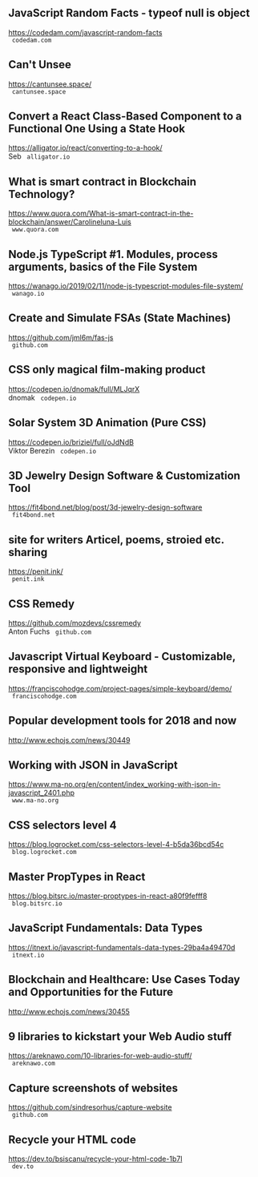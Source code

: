 ## JavaScript Random Facts - typeof null is object  
https://codedam.com/javascript-random-facts  
 ` codedam.com`
  

## Can't Unsee  
https://cantunsee.space/  
 ` cantunsee.space`
  

## Convert a React Class-Based Component to a Functional One Using a State Hook  
https://alligator.io/react/converting-to-a-hook/  
Seb ` alligator.io`
  

## What is smart contract in Blockchain Technology?  
https://www.quora.com/What-is-smart-contract-in-the-blockchain/answer/Carolineluna-Luis  
 ` www.quora.com`
  

## Node.js TypeScript #1. Modules, process arguments, basics of the File System  
https://wanago.io/2019/02/11/node-js-typescript-modules-file-system/  
 ` wanago.io`
  

## Create and Simulate FSAs (State Machines)  
https://github.com/jml6m/fas-js  
 ` github.com`
  

## CSS only magical film-making product  
https://codepen.io/dnomak/full/MLJqrX  
dnomak ` codepen.io`
  

## Solar System 3D Animation (Pure CSS)  
https://codepen.io/briziel/full/oJdNdB  
Viktor Berezin ` codepen.io`
  

## 3D Jewelry Design Software & Customization Tool  
https://fit4bond.net/blog/post/3d-jewelry-design-software  
 ` fit4bond.net`
  

## site for writers Articel, poems, stroied etc. sharing  
https://penit.ink/  
 ` penit.ink`
  

## CSS Remedy  
https://github.com/mozdevs/cssremedy  
Anton Fuchs ` github.com`
  

## Javascript Virtual Keyboard - Customizable, responsive and lightweight  
https://franciscohodge.com/project-pages/simple-keyboard/demo/  
 ` franciscohodge.com`
  

## Popular development tools for 2018 and now  
http://www.echojs.com/news/30449  
 
  

## Working with JSON in JavaScript  
https://www.ma-no.org/en/content/index_working-with-json-in-javascript_2401.php  
 ` www.ma-no.org`
  

## CSS selectors level 4  
https://blog.logrocket.com/css-selectors-level-4-b5da36bcd54c  
 ` blog.logrocket.com`
  

## Master PropTypes in React  
https://blog.bitsrc.io/master-proptypes-in-react-a80f9fefff8  
 ` blog.bitsrc.io`
  

## JavaScript Fundamentals: Data Types  
https://itnext.io/javascript-fundamentals-data-types-29ba4a49470d  
 ` itnext.io`
  

## Blockchain and Healthcare: Use Cases Today and Opportunities for the Future  
http://www.echojs.com/news/30455  
 
  

## 9 libraries to kickstart your Web Audio stuff  
https://areknawo.com/10-libraries-for-web-audio-stuff/  
 ` areknawo.com`
  

## Capture screenshots of websites  
https://github.com/sindresorhus/capture-website  
 ` github.com`
  

## Recycle your HTML code  
https://dev.to/bsiscanu/recycle-your-html-code-1b7l  
 ` dev.to`
  

